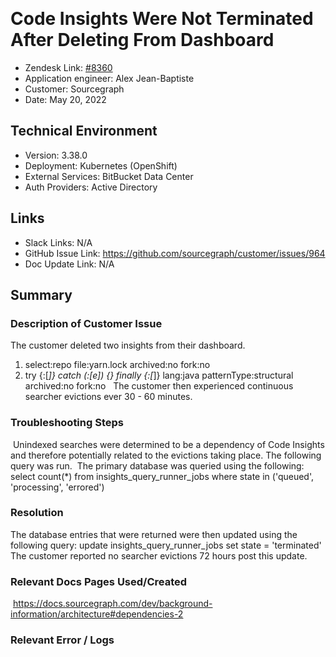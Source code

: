 ​
# Code Insights Were Not Terminated After Deleting From Dashboard <!-- Ticket Title  Hint: include keywords to make it searchable -->

- Zendesk Link: [#8360](https://sourcegraph.zendesk.com/agent/tickets/8360)
- Application engineer: Alex Jean-Baptiste
- Customer: Sourcegraph <!-- Redact if this contains personally identifying information -->
- Date: May 20, 2022

<!-- Data populated from integration, speak to Ben Gordon or Michael Bali if not working -->
<!-- During Internal team trial, fill missing data manually (we are waiting for all data to sync) -->

## Technical Environment
- Version: ​3.38.0
- Deployment: Kubernetes (OpenShift)
- External Services: BitBucket Data Center
- Auth Providers: Active Directory


## Links
<!-- Data for application engineer manual entry -->
- Slack Links: N/A 
- GitHub Issue Link: https://github.com/sourcegraph/customer/issues/964
- Doc Update Link: N/A

## Summary
### Description of Customer Issue
The customer deleted two insights from their dashboard.
​
1. select:repo file:yarn.lock archived:no fork:no
​
2. try {:[_]} catch (:[e]) {} finally {:[_]} lang:java patternType:structural archived:no fork:no
​
​
The customer then experienced continuous searcher evictions ever 30 - 60 minutes.
​
### Troubleshooting Steps
​
Unindexed searches were determined to be a dependency of Code Insights and therefore potentially related to the evictions taking place. The following query was run.
​
The primary database was queried using the following:
select count(*) from insights_query_runner_jobs where state in ('queued', 'processing', 'errored')
​

### Resolution

​The database entries that were returned were then updated using the following query:
     update insights_query_runner_jobs set state = 'terminated'
​
The customer reported no searcher evictions 72 hours post this update.
​
### Relevant Docs Pages Used/Created
​
https://docs.sourcegraph.com/dev/background-information/architecture#dependencies-2
​

### Relevant Error / Logs
<!-- Please redact keys, tokens, and personal identifying information -->


<!-- Once complete, upload a copy to https://github.com/sourcegraph/support-tools-internal/tree/main/resolved-tickets as a .md file -->
<!-- Name the file 8360.md -->
